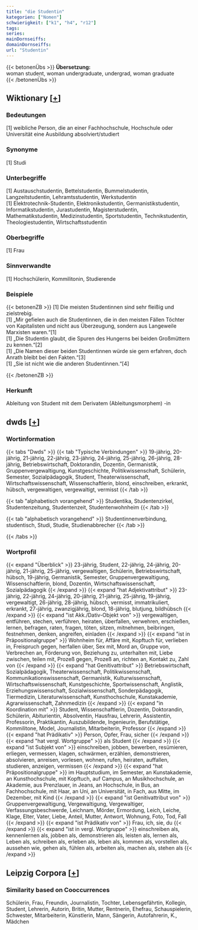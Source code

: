 ```yaml
---
title: "die Studentin"
kategorien: ["Nomen"]
schwierigkeit: ["k1", "h4", "r12"]
tags:
series:
mainDornseiffs:
domainDornseiffs:
url: "Studentin"
---
```


{{< betonenÜbs >}}
**Übersetzung:**  
woman student, woman undergraduate, undergrad, woman graduate  
{{< /betonenÜbs >}}

## Wiktionary [[+](https://de.wiktionary.org/wiki/Studentin)]

### Bedeutungen
[1] weibliche Person, die an einer Fachhochschule, Hochschule oder Universität eine Ausbildung absolviert/studiert  

### Synonyme
[1] Studi  

### Unterbegriffe
[1] Austauschstudentin, Bettelstudentin, Bummelstudentin, Langzeitstudentin, Lehramtsstudentin, Werkstudentin  
[1] Elektrotechnik-Studentin, Elektronikstudentin, Germanistikstudentin, Informatikstudentin, Jurastudentin, Magisterstudentin, Mathematikstudentin, Medizinstudentin, Sportstudentin, Technikstudentin, Theologiestudentin, Wirtschaftsstudentin  

### Oberbegriffe
[1] Frau  

### Sinnverwandte
[1] Hochschülerin, Kommilitonin, Studierende  

### Beispiele
{{< betonenZB >}}
[1] Die meisten Studentinnen sind sehr fleißig und zielstrebig.  
[1] „Mir gefielen auch die Studentinnen, die in den meisten Fällen Töchter von Kapitalisten und nicht aus Überzeugung, sondern aus Langeweile Marxisten waren.“[1]  
[1] „Die Studentin glaubt, die Spuren des Hungerns bei beiden Großmüttern zu kennen.“[2]  
[1] „Die Namen dieser beiden Studentinnen würde sie gern erfahren, doch Anrath bleibt bei den Fakten.“[3]  
[1] „Sie ist nicht wie die anderen Studentinnen.“[4]  

{{< /betonenZB >}}
### Herkunft
Ableitung von Student mit dem Derivatem (Ableitungsmorphem) -in  



## dwds [[+](https://www.dwds.de/wb/Studentin)]

### Wortinformation
{{< tabs "Dwds" >}}
{{< tab "Typische Verbindungen" >}}
19-jährig, 20-jährig, 21-jährig, 22-jährig, 23-jährig, 24-jährig, 25-jährig, 26-jährig, 28-jährig, Betriebswirtschaft, Doktorandin, Dozentin, Germanistik, Gruppenvergewaltigung, Kunstgeschichte, Politikwissenschaft, Schülerin, Semester, Sozialpädagogik, Student, Theaterwissenschaft, Wirtschaftswissenschaft, Wissenschaftlerin, blond, einschreiben, erkrankt, hübsch, vergewaltigen, vergewaltigt, vermisst
{{< /tab >}}

{{< tab "alphabetisch vorangehend" >}}
Studentika, Studentenzirkel, Studentenzeitung, Studentenzeit, Studentenwohnheim
{{< /tab >}}

{{< tab "alphabetisch vorangehend" >}}
Studentinnenverbindung, studentisch, Studi, Studie, Studienabbrecher
{{< /tab >}}

{{< /tabs >}}

### Wortprofil
{{< expand "Überblick" >}} 23-jährig, Student, 22-jährig, 24-jährig, 20-jährig, 21-jährig, 25-jährig, vergewaltigen, Schülerin, Betriebswirtschaft, hübsch, 19-jährig, Germanistik, Semester, Gruppenvergewaltigung, Wissenschaftlerin, blond, Dozentin, Wirtschaftswissenschaft, Sozialpädagogik {{< /expand >}}
{{< expand "hat Adjektivattribut" >}} 23-jährig, 22-jährig, 24-jährig, 20-jährig, 21-jährig, 25-jährig, 19-jährig, vergewaltigt, 26-jährig, 28-jährig, hübsch, vermisst, immatrikuliert, erkrankt, 27-jährig, zwanzigjährig, blond, 18-jährig, blutjung, bildhübsch {{< /expand >}}
{{< expand "ist Akk./Dativ-Objekt von" >}} vergewaltigen, entführen, stechen, verführen, heiraten, überfallen, verwehren, erschießen, lernen, befragen, raten, fragen, töten, sitzen, mitnehmen, beibringen, festnehmen, denken, angreifen, einladen {{< /expand >}}
{{< expand "ist in Präpositionalgruppe" >}} Wohnheim für, Affäre mit, Kopftuch für, verlieben in, Freispruch gegen, herfallen über, Sex mit, Mord an, Gruppe von, Verbrechen an, Förderung von, Beziehung zu, unterhalten mit, Liebe zwischen, teilen mit, Prozeß gegen, Prozeß an, richten an, Kontakt zu, Zahl von {{< /expand >}}
{{< expand "hat Genitivattribut" >}} Betriebswirtschaft, Sozialpädagogik, Theaterwissenschaft, Politikwissenschaft, Kommunikationswissenschaft, Germanistik, Kulturwissenschaft, Wirtschaftswissenschaft, Kunstgeschichte, Sportwissenschaft, Anglistik, Erziehungswissenschaft, Sozialwissenschaft, Sonderpädagogik, Tiermedizin, Literaturwissenschaft, Kunsthochschule, Kunstakademie, Agrarwissenschaft, Zahnmedizin {{< /expand >}}
{{< expand "in Koordination mit" >}} Student, Wissenschaftlerin, Dozentin, Doktorandin, Schülerin, Abiturientin, Absolventin, Hausfrau, Lehrerin, Assistentin, Professorin, Praktikantin, Auszubildende, Ingenieurin, Berufstätige, Kommilitone, Model, Journalistin, Mitarbeiterin, Professor {{< /expand >}}
{{< expand "hat Prädikativ" >}} Person, Opfer, Frau, sicher {{< /expand >}}
{{< expand "hat vergl. Wortgruppe" >}} als Student {{< /expand >}}
{{< expand "ist Subjekt von" >}} einschreiben, jobben, bewerben, resümieren, erliegen, vermessen, klagen, schwärmen, erzählen, demonstrieren, absolvieren, anreisen, vorlesen, wohnen, rufen, heiraten, auffallen, studieren, anzeigen, vermissen {{< /expand >}}
{{< expand "hat Präpositionalgruppe" >}} im Hauptstudium, im Semester, an Kunstakademie, an Kunsthochschule, mit Kopftuch, auf Campus, an Musikhochschule, an Akademie, aus Prenzlauer, in Jeans, an Hochschule, in Bus, an Fachhochschule, mit Haar, an Uni, an Universität, in Fach, aus Mitte, im Dezember, mit Kind {{< /expand >}}
{{< expand "ist Genitivattribut von" >}} Gruppenvergewaltigung, Vergewaltigung, Vergewaltiger, Verfassungsbeschwerde, Leichnam, Mörder, Ermordung, Leich, Leiche, Klage, Elter, Vater, Liebe, Anteil, Mutter, Antwort, Wohnung, Foto, Tod, Fall {{< /expand >}}
{{< expand "ist Prädikativ von" >}} Frau, ich, sie, du {{< /expand >}}
{{< expand "ist in vergl. Wortgruppe" >}} einschreiben als, kennenlernen als, jobben als, demonstrieren als, leisten als, lernen als, Leben als, schreiben als, erleben als, leben als, kommen als, vorstellen als, aussehen wie, gehen als, fühlen als, arbeiten als, machen als, stehen als {{< /expand >}}

## Leipzig Corpora [[+](https://corpora.uni-leipzig.de/en/res?word=Studentin&corpusId=deu_newscrawl-public_2018)]


### Similarity based on Cooccurrences
Schülerin, Frau, Freundin, Journalistin, Tochter, Lebensgefährtin, Kollegin, Student, Lehrerin, Autorin, Britin, Mutter, Rentnerin, Ehefrau, Schauspielerin, Schwester, Mitarbeiterin, Künstlerin, Mann, Sängerin, Autofahrerin, K., Mädchen

